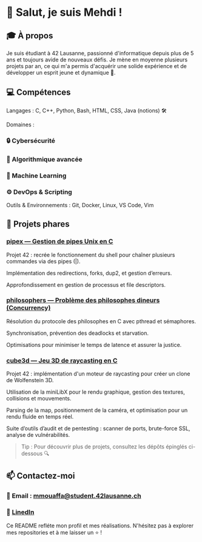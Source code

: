 # 👋 Salut, je suis Mehdi !



## 🎓 À propos

Je suis étudiant à 42 Lausanne, passionné d'informatique depuis plus de 5 ans et toujours avide de nouveaux défis. Je mène en moyenne plusieurs projets par an, ce qui m'a permis d'acquérir une solide expérience et de développer un esprit jeune et dynamique 🚀.

## 💻 Compétences

Langages : C, C++, Python, Bash, HTML, CSS, Java (notions) 🛠️

Domaines :

### 🔒 Cybersécurité

### 📐 Algorithmique avancée

### 🤖 Machine Learning

### ⚙️ DevOps & Scripting

Outils & Environnements : Git, Docker, Linux, VS Code, Vim

## 🚀 Projets phares

### [pipex — Gestion de pipes Unix en C](https://github.com/Mehdo0/pipex)

Projet 42 : recrée le fonctionnement du shell pour chaîner plusieurs commandes via des pipes (|).

Implémentation des redirections, forks, dup2, et gestion d’erreurs.

Approfondissement en gestion de processus et file descriptors.

### [philosophers — Problème des philosophes dineurs (Concurrency)](https://github.com/Mehdo0/philosophers)

Résolution du protocole des philosophes en C avec pthread et sémaphores.

Synchronisation, prévention des deadlocks et starvation.

Optimisations pour minimiser le temps de latence et assurer la justice.

### [cube3d — Jeu 3D de raycasting en C](https://github.com/Mehdo0/cube3d)

Projet 42 : implémentation d'un moteur de raycasting pour créer un clone de Wolfenstein 3D.

Utilisation de la miniLibX pour le rendu graphique, gestion des textures, collisions et mouvements.

Parsing de la map, positionnement de la caméra, et optimisation pour un rendu fluide en temps réel.

Suite d’outils d’audit et de pentesting : scanner de ports, brute-force SSL, analyse de vulnérabilités.

>Tip : Pour découvrir plus de projets, consultez les dépôts épinglés ci-dessous 🔍

## 📫 Contactez-moi

### 📧 Email : mmouaffa@student.42lausanne.ch

### 🔗 [LinedIn](https://www.linkedin.com/in/mehdi-mouaffak-238558334/)

Ce README refléte mon profil et mes réalisations. N'hésitez pas à explorer mes repositories et à me laisser un ⭐ !
